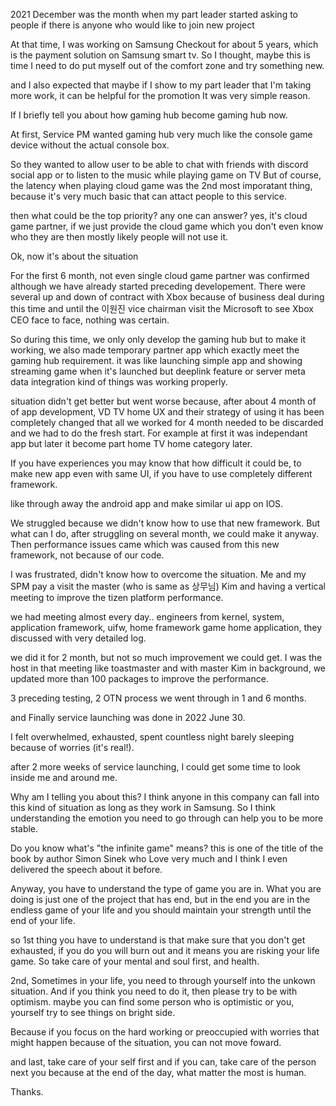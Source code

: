 2021 December was the month when my part leader started asking to people if there is anyone who would like to join new project

At that time, I was working on Samsung Checkout for about 5 years, which is the payment solution on Samsung smart tv. So I thought, maybe 
this is time I need to do put myself out of the comfort zone and try something new.

and I also expected that maybe if I show to my part leader that I'm taking more work, it can be helpful for the promotion It was very simple reason.

If I briefly tell you about how gaming hub become gaming hub now.

At first, Service PM wanted gaming hub very much like the console game device without the actual console box.

So they wanted to allow user to be able to chat with friends with discord social app or to listen to the music while playing game on TV But of course, the latency
when playing cloud game was the 2nd most imporatant thing, because it's very much basic that can attact people to this service.

then what could be the top priority? any one can answer? yes, it's cloud game partner, if we just provide the cloud game which you don't even know who they are
then mostly likely people will not use it.

Ok, now it's about the situation

For the first 6 month, not even single cloud game partner was confirmed although we have already started preceding developement.
There were several up and down of contract with Xbox because of business deal during this time and until the 이원진 vice chairman visit the Microsoft to see
Xbox CEO face to face, nothing was certain.

So during this time, we only only develop the gaming hub but to make it working, we also made temporary partner app which exactly meet the gaming hub requirement.
it was like launching simple app and showing streaming game when it's launched but deeplink feature or server meta data integration kind of things was working properly.

situation didn't get better but went worse because, after about 4 month of of app development, VD TV home UX and their strategy of using it has been completely changed
that all we worked for 4 month needed to be discarded and we had to do the fresh start. For example at first it was independant app but later it become part home 
TV home category later.

If you have experiences you may know that how difficult it could be, to make new app even with same UI, if you have to use completely different framework.

like through away the android app and make similar ui app on IOS. 

We struggled because we didn't know how to use that new framework. But what can I do, after 
struggling on several month, we could make it anyway. Then performance issues came which was caused from this new framework, not because of our code.

I was frustrated, didn't know how to overcome the situation. Me and my SPM pay a visit the master (who is same as 상무님) Kim and having a vertical meeting to 
improve the tizen platform performance.

we had meeting almost every day.. engineers from kernel, system, application framework, uifw, home framework game home application, they discussed with 
very detailed log.

we did it for 2 month, but not so much improvement we could get. I was the host in that meeting like toastmaster and with master Kim in background, we updated
more than 100 packages to improve the performance.

3 preceding testing, 2 OTN process we went through in 1 and 6 months.

and Finally service launching was done in 2022 June 30.

I felt overwhelmed, exhausted, spent countless night barely sleeping because of worries (it's real!).

after 2 more weeks of service launching, I could get some time to look inside me and around me.

Why am I telling you about this? I think anyone in this company can fall into this kind of situation as long as they work in Samsung. So I think understanding the emotion you need to go through can help you to be more stable.

Do you know what's "the infinite game" means? this is one of the title of the book by author Simon Sinek who Love very much and I think I even delivered the speech
about it before.

Anyway, you have to understand the type of game you are in. What you are doing is just one of the project that has end, but in the end you are in the endless game of your life and you should maintain your strength until the end of your life.

so 1st thing you have to understand is that make sure that you don't get exhausted, if you do you will burn out and it means you are risking your life game. So take care of your mental and soul first, and health.

2nd, Sometimes in your life, you need to through yourself into the unkown situation. And if you think you need to do it, then please try to be with optimism. maybe you can find some person who is optimistic or you, yourself try to see things on bright side.

Because if you focus on the hard working or preoccupied with worries that might happen because of the situation, you can not move foward.

and last, take care of your self first and if you can, take care of the person next you because at the end of the day, what matter the most is human.


Thanks.



